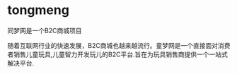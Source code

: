 # tongmeng
同梦网是一个B2C商城项目

随着互联网行业的快速发展，B2C商城也越来越流行。童梦网是一个直接面对消费者销售儿童玩具,儿童智力开发玩儿的B2C平台.旨在为玩具销售商提供一个一站式解决平台.

